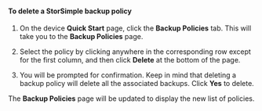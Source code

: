 
<!--author=SharS last changed: 11/06/15-->

#### To delete a StorSimple backup policy
1. On the device **Quick Start** page, click the **Backup Policies** tab. This will take you to the **Backup Policies** page.

2. Select the policy by clicking anywhere in the corresponding row except for the first column, and then click **Delete** at the bottom of the page.

3. You will be prompted for confirmation. Keep in mind that deleting a backup policy will delete all the associated backups. Click **Yes** to delete.


The **Backup Policies** page will be updated to display the new list of policies.

